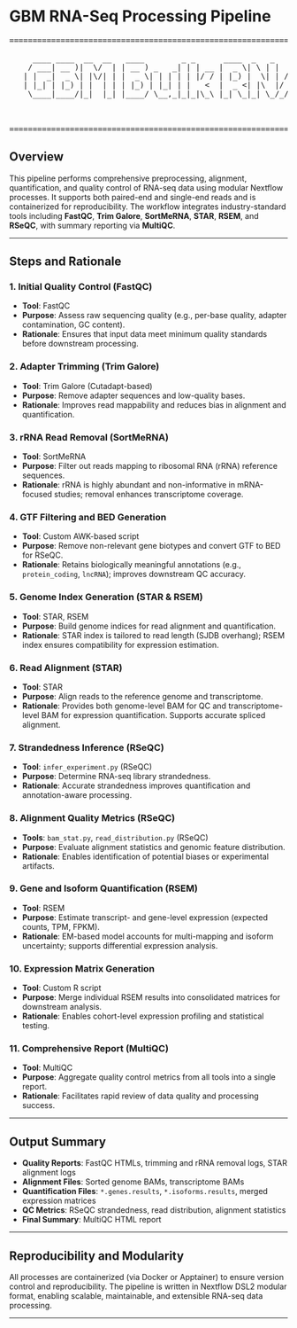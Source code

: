 # GBM RNA-Seq Processing Pipeline

<pre>
==============================================================================================
  
     ____ ____  __  __   ____        _ _      ____  _   _    _        ____             
    / ___| __ )|  \/  | | __ ) _   _| | | __ |  _ \| \ | |  / \      / ___|  ___  __ _ 
   | |  _|  _ \| |\/| | |  _ \| | | | | |/ / | |_) |  \| | / _ \ ____\___ \ / _ \/ _` |
   | |_| | |_) | |  | | | |_) | |_| | |   <  |  _ <| |\  |/ ___ |________) |  __| (_| |
    \____|____/|_|  |_| |____/ \__,_|_|_|\_\ |_| \_|_| \_/_/   \_\   |____/ \___|\__, |
                                                                                    |_|
      
                                                              Author: Bo Wang | Version: Beta
===============================================================================================
</pre>

## Overview
This pipeline performs comprehensive preprocessing, alignment, quantification, and quality control of RNA-seq data using modular Nextflow processes. It supports both paired-end and single-end reads and is containerized for reproducibility. The workflow integrates industry-standard tools including **FastQC**, **Trim Galore**, **SortMeRNA**, **STAR**, **RSEM**, and **RSeQC**, with summary reporting via **MultiQC**.

---

## Steps and Rationale

### 1. Initial Quality Control (FastQC)
- **Tool**: FastQC  
- **Purpose**: Assess raw sequencing quality (e.g., per-base quality, adapter contamination, GC content).  
- **Rationale**: Ensures that input data meet minimum quality standards before downstream processing.

### 2. Adapter Trimming (Trim Galore)
- **Tool**: Trim Galore (Cutadapt-based)  
- **Purpose**: Remove adapter sequences and low-quality bases.  
- **Rationale**: Improves read mappability and reduces bias in alignment and quantification.

### 3. rRNA Read Removal (SortMeRNA)
- **Tool**: SortMeRNA  
- **Purpose**: Filter out reads mapping to ribosomal RNA (rRNA) reference sequences.  
- **Rationale**: rRNA is highly abundant and non-informative in mRNA-focused studies; removal enhances transcriptome coverage.

### 4. GTF Filtering and BED Generation
- **Tool**: Custom AWK-based script  
- **Purpose**: Remove non-relevant gene biotypes and convert GTF to BED for RSeQC.  
- **Rationale**: Retains biologically meaningful annotations (e.g., `protein_coding`, `lncRNA`); improves downstream QC accuracy.

### 5. Genome Index Generation (STAR & RSEM)
- **Tool**: STAR, RSEM  
- **Purpose**: Build genome indices for read alignment and quantification.  
- **Rationale**: STAR index is tailored to read length (SJDB overhang); RSEM index ensures compatibility for expression estimation.

### 6. Read Alignment (STAR)
- **Tool**: STAR  
- **Purpose**: Align reads to the reference genome and transcriptome.  
- **Rationale**: Provides both genome-level BAM for QC and transcriptome-level BAM for expression quantification. Supports accurate spliced alignment.

### 7. Strandedness Inference (RSeQC)
- **Tool**: `infer_experiment.py` (RSeQC)  
- **Purpose**: Determine RNA-seq library strandedness.  
- **Rationale**: Accurate strandedness improves quantification and annotation-aware processing.

### 8. Alignment Quality Metrics (RSeQC)
- **Tools**: `bam_stat.py`, `read_distribution.py` (RSeQC)  
- **Purpose**: Evaluate alignment statistics and genomic feature distribution.  
- **Rationale**: Enables identification of potential biases or experimental artifacts.

### 9. Gene and Isoform Quantification (RSEM)
- **Tool**: RSEM  
- **Purpose**: Estimate transcript- and gene-level expression (expected counts, TPM, FPKM).  
- **Rationale**: EM-based model accounts for multi-mapping and isoform uncertainty; supports differential expression analysis.

### 10. Expression Matrix Generation
- **Tool**: Custom R script  
- **Purpose**: Merge individual RSEM results into consolidated matrices for downstream analysis.  
- **Rationale**: Enables cohort-level expression profiling and statistical testing.

### 11. Comprehensive Report (MultiQC)
- **Tool**: MultiQC  
- **Purpose**: Aggregate quality control metrics from all tools into a single report.  
- **Rationale**: Facilitates rapid review of data quality and processing success.

---

## Output Summary
- **Quality Reports**: FastQC HTMLs, trimming and rRNA removal logs, STAR alignment logs  
- **Alignment Files**: Sorted genome BAMs, transcriptome BAMs  
- **Quantification Files**: `*.genes.results`, `*.isoforms.results`, merged expression matrices  
- **QC Metrics**: RSeQC strandedness, read distribution, alignment statistics  
- **Final Summary**: MultiQC HTML report

---

## Reproducibility and Modularity
All processes are containerized (via Docker or Apptainer) to ensure version control and reproducibility. The pipeline is written in Nextflow DSL2 modular format, enabling scalable, maintainable, and extensible RNA-seq data processing.

---

